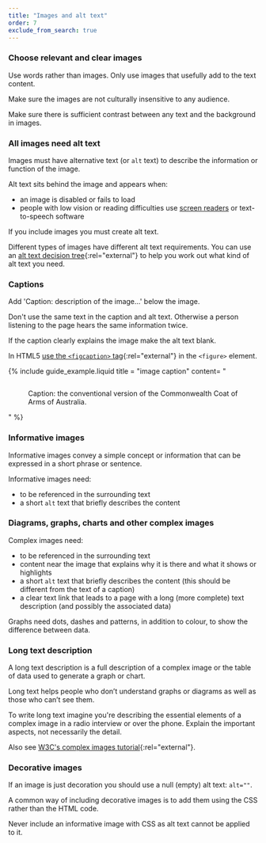 ```yaml
---
title: "Images and alt text"
order: 7
exclude_from_search: true
---
```


### Choose relevant and clear images

Use words rather than images. Only use images that usefully add to the text content.

Make sure the images are not culturally insensitive to any audience.

Make sure there is sufficient contrast between any text and the background in images.

### All images need alt text

Images must have alternative text (or `alt` text) to describe the information or function of the image.

Alt text sits behind the image and appears when:
- an image is disabled or fails to load
- people with low vision or reading difficulties use [screen readers](#screen-readers) or text-to-speech software

If you include images you must create alt text.

Different types of images have different alt text requirements. You can use an [alt text decision tree](https://www.w3.org/WAI/tutorials/images/decision-tree/){:rel="external"} to help you work out what kind of alt text you need.

### Captions

Add 'Caption: description of the image...' below the image.

Don't use the same text in the caption and alt text. Otherwise a person listening to the page hears the same information twice.

If the caption clearly explains the image make the alt text blank.

In HTML5 [use the `<figcaption>` tag](https://www.w3.org/wiki/HTML/Elements/figcaption){:rel="external"} in the `<figure>` element.

{% include guide_example.liquid
  title = "image caption"
  content= "<figure>
  <img src='/assets/coat-of-arms.png' alt='' />
  <figcaption>Caption: the conventional version of the Commonwealth Coat of Arms of Australia.</figcaption>
</figure>"
%}

### Informative images

Informative images convey a simple concept or information that can be expressed in a short phrase or sentence.

Informative images need:

- to be referenced in the surrounding text
- a short `alt` text that briefly describes the content

### Diagrams, graphs, charts and other complex images

Complex images need:

- to be referenced in the surrounding text
- content near the image that explains why it is there and what it shows or highlights
- a short `alt` text that briefly describes the content (this should be different from the text of a caption)
- a clear text link that leads to a page with a long (more complete) text description (and possibly the associated data)

Graphs need dots, dashes and patterns, in addition to colour, to show the difference between data.

### Long text description

A long text description is a full description of a complex image or the table of data used to generate a graph or chart.

Long text helps people who don’t understand graphs or diagrams as well as those who can’t see them.

To write long text imagine you're describing the essential elements of a complex image in a radio interview or over the phone. Explain the important aspects, not necessarily the detail.

Also see [W3C's complex images tutorial](https://www.w3.org/WAI/tutorials/images/complex/){:rel="external"}.

### Decorative images

If an image is just decoration you should use a null (empty) alt text: `alt=""`.

A common way of including decorative images is to add them using the CSS rather than the HTML code.

Never include an informative image with CSS as alt text cannot be applied to it.
